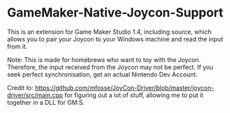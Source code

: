 # GameMaker-Native-Joycon-Support

This is an extension for Game Maker Studio 1.4, including source, which allows you to pair your Joycon to your Windows machine and read the input from it.

Note: This is made for homebrews who want to toy with the Joycon. Therefore, the input received from the Joycon may not be perfect. If you seek perfect synchronisation, get an actual Nintendo Dev Account.

Credit to: https://github.com/mfosse/JoyCon-Driver/blob/master/joycon-driver/src/main.cpp for figuring out a lot of stuff, allowing me to put it together in a DLL for GM:S.
